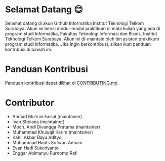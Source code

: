 # Selamat Datang :blush:

Selamat datang di akun Github Informatika Institut Teknologi Telkom Surabaya. Akun ini berisi modul-modul praktikum di mata kuliah yang ada di program studi Informatika, Fakultas Teknologi Informasi dan Bisnis, Institut Teknologi Telkom Surabaya. Akun ini di-maintain oleh tim asisten praktikum program studi Informatika. Jika ingin berkontribusi, silkan ikuti panduan kontribusi di bawah ini.

# Panduan Kontribusi

Panduan kontribusi dapat dilihat di [CONTRIBUTING.md](/CONTRIBUTING.md).

# Contributor
- Ahmad Mu'min Faisal (maintainer)
- Ivan Sholana (maintainer)
- Moch. Andi Divangga Pratama (maintainer)
- Muhammad Khuluqil Karim (maintainer)
- Kahil Akbar Bayu Adityo
- Muhammad Harits Sofwan Adhani
- Evan Hadi Sukuriyanto
- Enggar Abimanyu Purnomo Rafi
